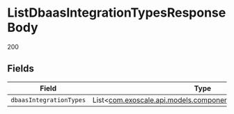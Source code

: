 # ListDbaasIntegrationTypesResponseBody

200


## Fields

| Field                                                                                                            | Type                                                                                                             | Required                                                                                                         | Description                                                                                                      |
| ---------------------------------------------------------------------------------------------------------------- | ---------------------------------------------------------------------------------------------------------------- | ---------------------------------------------------------------------------------------------------------------- | ---------------------------------------------------------------------------------------------------------------- |
| `dbaasIntegrationTypes`                                                                                          | List<[com.exoscale.api.models.components.DbaasIntegrationType](../../models/components/DbaasIntegrationType.md)> | :heavy_minus_sign:                                                                                               | N/A                                                                                                              |
